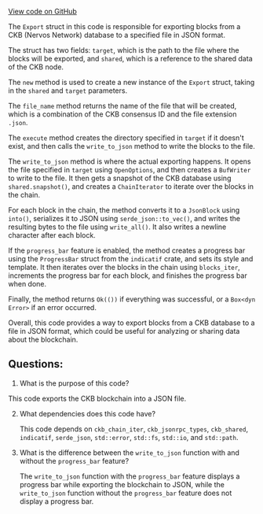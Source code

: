[View code on GitHub](https://github.com/nervosnetwork/ckb/util/instrument/src/export.rs)

The `Export` struct in this code is responsible for exporting blocks from a CKB (Nervos Network) database to a specified file in JSON format. 

The struct has two fields: `target`, which is the path to the file where the blocks will be exported, and `shared`, which is a reference to the shared data of the CKB node. 

The `new` method is used to create a new instance of the `Export` struct, taking in the `shared` and `target` parameters. 

The `file_name` method returns the name of the file that will be created, which is a combination of the CKB consensus ID and the file extension `.json`. 

The `execute` method creates the directory specified in `target` if it doesn't exist, and then calls the `write_to_json` method to write the blocks to the file. 

The `write_to_json` method is where the actual exporting happens. It opens the file specified in `target` using `OpenOptions`, and then creates a `BufWriter` to write to the file. It then gets a snapshot of the CKB database using `shared.snapshot()`, and creates a `ChainIterator` to iterate over the blocks in the chain. 

For each block in the chain, the method converts it to a `JsonBlock` using `into()`, serializes it to JSON using `serde_json::to_vec()`, and writes the resulting bytes to the file using `write_all()`. It also writes a newline character after each block. 

If the `progress_bar` feature is enabled, the method creates a progress bar using the `ProgressBar` struct from the `indicatif` crate, and sets its style and template. It then iterates over the blocks in the chain using `blocks_iter`, increments the progress bar for each block, and finishes the progress bar when done. 

Finally, the method returns `Ok(())` if everything was successful, or a `Box<dyn Error>` if an error occurred. 

Overall, this code provides a way to export blocks from a CKB database to a file in JSON format, which could be useful for analyzing or sharing data about the blockchain.
## Questions: 
 1. What is the purpose of this code?
   
   This code exports the CKB blockchain into a JSON file.

2. What dependencies does this code have?
   
   This code depends on `ckb_chain_iter`, `ckb_jsonrpc_types`, `ckb_shared`, `indicatif`, `serde_json`, `std::error`, `std::fs`, `std::io`, and `std::path`.

3. What is the difference between the `write_to_json` function with and without the `progress_bar` feature?
   
   The `write_to_json` function with the `progress_bar` feature displays a progress bar while exporting the blockchain to JSON, while the `write_to_json` function without the `progress_bar` feature does not display a progress bar.